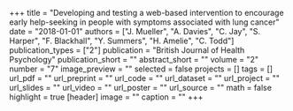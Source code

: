 +++
title = "Developing and testing a web-based intervention to encourage early help-seeking in people with symptoms associated with lung cancer"
date = "2018-01-01"
authors = ["J. Mueller", "A. Davies", "C. Jay", "S. Harper", "F. Blackhall", "Y. Summers", "H. Amelie", "C. Todd"]
publication_types = ["2"]
publication = "British Journal of Health Psychology"
publication_short = ""
abstract_short = ""
volume = "2"
number = "7"
image_preview = ""
selected = false
projects = []
tags = []
url_pdf = ""
url_preprint = ""
url_code = ""
url_dataset = ""
url_project = ""
url_slides = ""
url_video = ""
url_poster = ""
url_source = ""
math = false
highlight = true
[header]
image = ""
caption = ""
+++
